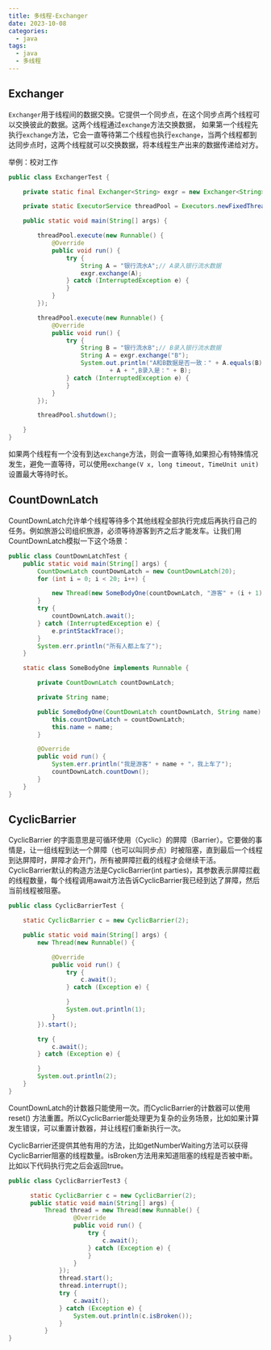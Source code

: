 ```yaml
---
title: 多线程-Exchanger
date: 2023-10-08
categories:
  - java
tags:
  - java
  - 多线程
---
```


## Exchanger

`Exchanger`用于线程间的数据交换。它提供一个同步点，在这个同步点两个线程可以交换彼此的数据。这两个线程通过`exchange`方法交换数据， 如果第一个线程先执行`exchange`方法，它会一直等待第二个线程也执行`exchange`，当两个线程都到达同步点时，这两个线程就可以交换数据，将本线程生产出来的数据传递给对方。

举例：校对工作

```java
public class ExchangerTest {

	private static final Exchanger<String> exgr = new Exchanger<String>();

	private static ExecutorService threadPool = Executors.newFixedThreadPool(2);

	public static void main(String[] args) {

		threadPool.execute(new Runnable() {
			@Override
			public void run() {
				try {
					String A = "银行流水A";// A录入银行流水数据
					exgr.exchange(A);
				} catch (InterruptedException e) {
				}
			}
		});

		threadPool.execute(new Runnable() {
			@Override
			public void run() {
				try {
					String B = "银行流水B";// B录入银行流水数据
					String A = exgr.exchange("B");
					System.out.println("A和B数据是否一致：" + A.equals(B) + ",A录入的是："
							+ A + ",B录入是：" + B);
				} catch (InterruptedException e) {
				}
			}
		});

		threadPool.shutdown();

	}
}
```

如果两个线程有一个没有到达`exchange`方法，则会一直等待,如果担心有特殊情况发生，避免一直等待，可以使用`exchange(V x, long timeout, TimeUnit unit)`设置最大等待时长。

## CountDownLatch

CountDownLatch允许单个线程等待多个其他线程全部执行完成后再执行自己的任务。例如旅游公司组织旅游，必须等待游客到齐之后才能发车。让我们用CountDownLatch模拟一下这个场景：

```java
public class CountDownLatchTest {
    public static void main(String[] args) {
        CountDownLatch countDownLatch = new CountDownLatch(20);
        for (int i = 0; i < 20; i++) {

            new Thread(new SomeBodyOne(countDownLatch, "游客" + (i + 1))).start();
        }
        try {
            countDownLatch.await();
        } catch (InterruptedException e) {
            e.printStackTrace();
        }
        System.err.println("所有人都上车了");
    }

    static class SomeBodyOne implements Runnable {

        private CountDownLatch countDownLatch;

        private String name;

        public SomeBodyOne(CountDownLatch countDownLatch, String name) {
            this.countDownLatch = countDownLatch;
            this.name = name;
        }

        @Override
        public void run() {
            System.err.println("我是游客" + name + "，我上车了");
            countDownLatch.countDown();
        }
    }
}
```

## CyclicBarrier

CyclicBarrier 的字面意思是可循环使用（Cyclic）的屏障（Barrier）。它要做的事情是，让一组线程到达一个屏障（也可以叫同步点）时被阻塞，直到最后一个线程到达屏障时，屏障才会开门，所有被屏障拦截的线程才会继续干活。CyclicBarrier默认的构造方法是CyclicBarrier(int parties)，其参数表示屏障拦截的线程数量，每个线程调用await方法告诉CyclicBarrier我已经到达了屏障，然后当前线程被阻塞。

```java
public class CyclicBarrierTest {

	static CyclicBarrier c = new CyclicBarrier(2);

	public static void main(String[] args) {
		new Thread(new Runnable() {

			@Override
			public void run() {
				try {
					c.await();
				} catch (Exception e) {

				}
				System.out.println(1);
			}
		}).start();

		try {
			c.await();
		} catch (Exception e) {

		}
		System.out.println(2);
	}
}
```

CountDownLatch的计数器只能使用一次。而CyclicBarrier的计数器可以使用reset() 方法重置。所以CyclicBarrier能处理更为复杂的业务场景，比如如果计算发生错误，可以重置计数器，并让线程们重新执行一次。

CyclicBarrier还提供其他有用的方法，比如getNumberWaiting方法可以获得CyclicBarrier阻塞的线程数量。isBroken方法用来知道阻塞的线程是否被中断。比如以下代码执行完之后会返回true。
```java
public class CyclicBarrierTest3 {

      static CyclicBarrier c = new CyclicBarrier(2);
      public static void main(String[] args) {
          Thread thread = new Thread(new Runnable() {
                  @Override
                  public void run() {
                      try {
                          c.await();
                      } catch (Exception e) {
                      }
                  }
              });
              thread.start();
              thread.interrupt();
              try {
                  c.await();
              } catch (Exception e) {
                  System.out.println(c.isBroken());
              }
          }
}
```

